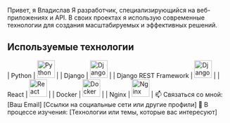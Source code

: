 Привет, я Владислав
Я разработчик, специализирующийся на веб-приложениях и API. В своих проектах я использую современные технологии для создания масштабируемых и эффективных решений.

## Используемые технологии
| Python     | <img src="https://cdn.jsdelivr.net/gh/devicons/devicon/icons/python/python-original.svg" title="Python" width="40" height="40"/> |
| Django     | <img src="https://cdn.jsdelivr.net/gh/devicons/devicon/icons/django/django-original.svg" title="Django" width="40" height="40"/> |
| Django REST Framework | <img src="https://cdn.jsdelivr.net/gh/devicons/devicon/icons/django/django-original.svg" title="Django REST Framework" width="40" height="40"/> |
| React      | <img src="https://cdn.jsdelivr.net/gh/devicons/devicon/icons/react/react-original.svg" title="React" width="40" height="40"/> |
| Docker     | <img src="https://cdn.jsdelivr.net/gh/devicons/devicon/icons/docker/docker-original.svg" title="Docker" width="40" height="40"/> |
| Nginx      | <img src="https://cdn.jsdelivr.net/gh/devicons/devicon/icons/nginx/nginx-original.svg" title="Nginx" width="40" height="40"/> |
📫 Связаться со мной:
[Ваш Email]
[Ссылки на социальные сети или другие профили]
🌱 В процессе изучения:
[Технологии или темы, которые вас интересуют]
